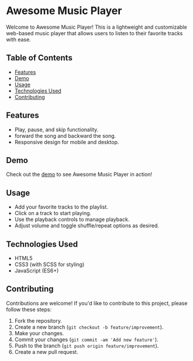 # Awesome Music Player

Welcome to Awesome Music Player! This is a lightweight and customizable web-based music player that allows users to listen to their favorite tracks with ease.

## Table of Contents

- [Features](#features)
- [Demo](#demo)
- [Usage](#usage)
- [Technologies Used](#technologies-used)
- [Contributing](#contributing)

## Features

- Play, pause, and skip functionality.
- forward the song and backward the song.
- Responsive design for mobile and desktop.

## Demo

Check out the [demo]() to see Awesome Music Player in action!

## Usage

- Add your favorite tracks to the playlist.
- Click on a track to start playing.
- Use the playback controls to manage playback.
- Adjust volume and toggle shuffle/repeat options as desired.

## Technologies Used

- HTML5
- CSS3 (with SCSS for styling)
- JavaScript (ES6+)

## Contributing

Contributions are welcome! If you'd like to contribute to this project, please follow these steps:

1. Fork the repository.
2. Create a new branch (`git checkout -b feature/improvement`).
3. Make your changes.
4. Commit your changes (`git commit -am 'Add new feature'`).
5. Push to the branch (`git push origin feature/improvement`).
6. Create a new pull request.

